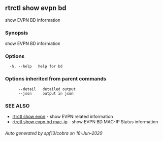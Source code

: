 ## rtrctl show evpn bd

show EVPN BD information

### Synopsis


show EVPN BD information

### Options

```
  -h, --help   help for bd
```

### Options inherited from parent commands

```
      --detail   detailed output
      --json     output in json
```

### SEE ALSO
* [rtrctl show evpn](rtrctl_show_evpn.md)	 - show EVPN related information
* [rtrctl show evpn bd mac-ip](rtrctl_show_evpn_bd_mac-ip.md)	 - show EVPN BD MAC-IP Status information

###### Auto generated by spf13/cobra on 16-Jun-2020
